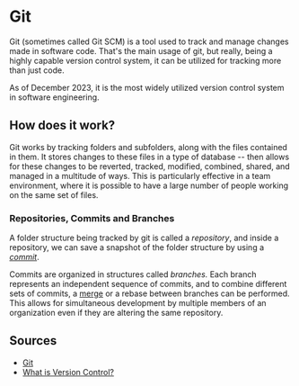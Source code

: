 # Git

Git (sometimes called Git SCM) is a tool used to track and manage changes made in software code. That's the main usage of git, but really, being a highly capable version control system, it can be utilized for tracking more than just code.

As of December 2023, it is the most widely utilized version control system in software engineering.

## How does it work?

Git works by tracking folders and subfolders, along with the files contained in them. It stores changes to these files in a type of database -- then allows for these changes to be reverted, tracked, modified, combined, shared, and managed in a multitude of ways. This is particularly effective in a team environment, where it is possible to have a large number of people working on the same set of files.

### Repositories, Commits and Branches

A folder structure being tracked by git is called a *repository*, and inside a repository, we can save a snapshot of the folder structure by using a *[commit](Software%20Engineering/Version%20Control%20Systems/commit.md)*.

Commits are organized in structures called *branches.* Each branch represents an independent sequence of commits, and to combine different sets of commits, a [merge](Software%20Engineering/Version%20Control%20Systems/merge.md) or a rebase between branches can be performed. This allows for simultaneous development by multiple members of an organization even if they are altering the same repository.

## Sources

- [Git](https://git-scm.com/)
- [What is Version Control?](https://www.atlassian.com/git/tutorials/what-is-version-control)
